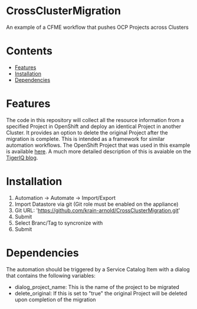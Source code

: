 # CrossClusterMigration
An example of a CFME workflow that pushes OCP Projects across Clusters

# Contents
* [Features](#features)
* [Installation](#installation)
* [Dependencies](#dependencies)


# Features
The code in this repository will collect all the resource information from a specified Project in OpenShift
and deploy an identical Project in another Cluster. It provides an option to delete the original Project
after the migration is complete. This is intended as a framework for similar automation workflows. The 
OpenShift Project that was used in this example is available [here](https://github.com/tahonen/tigerinapod).
A much more detailed description of this is avaiable on the [TigerIQ blog](http://www.tigeriq.co/cross-cluster-migrations/).



# Installation
1. Automation -> Automate -> Import/Export
2. Import Datastore via git (Git role must be enabled on the appliance)
3. Git URL: 'https://github.com/krain-arnold/CrossClusterMigration.git'
4. Submit
5. Select Branc/Tag to syncronize with
6. Submit

# Dependencies
The automation should be triggered by a Service Catalog Item with a dialog that contains the following variables:
* dialog_project_name: This is the name of the project to be migrated
* delete_original: If this is set to "true" the original Project will be deleted upon completion of the migration

